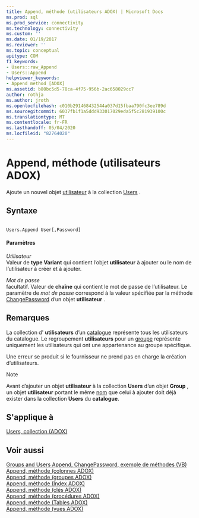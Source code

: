 ```yaml
---
title: Append, méthode (utilisateurs ADOX) | Microsoft Docs
ms.prod: sql
ms.prod_service: connectivity
ms.technology: connectivity
ms.custom: ''
ms.date: 01/19/2017
ms.reviewer: ''
ms.topic: conceptual
apitype: COM
f1_keywords:
- Users::raw_Append
- Users::Append
helpviewer_keywords:
- Append method [ADOX]
ms.assetid: b80bc5d5-78ca-4f75-956b-2ac658029cc7
author: rothja
ms.author: jroth
ms.openlocfilehash: c010b291468432544a037d15fbaa790fc3ee789d
ms.sourcegitcommit: 6037fb1f1a5ddd933017029eda5f5c281939100c
ms.translationtype: MT
ms.contentlocale: fr-FR
ms.lasthandoff: 05/04/2020
ms.locfileid: "82764020"
---
```

# <a name="append-method-adox-users"></a>Append, méthode (utilisateurs ADOX)
Ajoute un nouvel objet [utilisateur](../../../ado/reference/adox-api/user-object-adox.md) à la collection [Users](../../../ado/reference/adox-api/users-collection-adox.md) .  
  
## <a name="syntax"></a>Syntaxe  
  
```  
  
Users.Append User[,Password]  
```  
  
#### <a name="parameters"></a>Paramètres  
 *Utilisateur*  
 Valeur de **type Variant** qui contient l’objet **utilisateur** à ajouter ou le nom de l’utilisateur à créer et à ajouter.  
  
 *Mot de passe*  
 facultatif. Valeur de **chaîne** qui contient le mot de passe de l’utilisateur. Le paramètre de *mot de passe* correspond à la valeur spécifiée par la méthode [ChangePassword](../../../ado/reference/adox-api/changepassword-method-adox.md) d’un objet **utilisateur** .  
  
## <a name="remarks"></a>Remarques  
 La collection d' **utilisateurs** d’un [catalogue](../../../ado/reference/adox-api/catalog-object-adox.md) représente tous les utilisateurs du catalogue. Le regroupement **utilisateurs** pour un [groupe](../../../ado/reference/adox-api/group-object-adox.md) représente uniquement les utilisateurs qui ont une appartenance au groupe spécifique.  
  
 Une erreur se produit si le fournisseur ne prend pas en charge la création d’utilisateurs.  
  
> [!NOTE]
>  Avant d’ajouter un objet **utilisateur** à la collection **Users** d’un objet **Group** , un objet **utilisateur** portant le même [nom](../../../ado/reference/adox-api/name-property-adox.md) que celui à ajouter doit déjà exister dans la collection **Users** du **catalogue**.  
  
## <a name="applies-to"></a>S'applique à  
 [Users, collection (ADOX)](../../../ado/reference/adox-api/users-collection-adox.md)  
  
## <a name="see-also"></a>Voir aussi  
 [Groups and Users Append, ChangePassword, exemple de méthodes (VB)](../../../ado/reference/adox-api/groups-and-users-append-changepassword-methods-example-vb.md)   
 [Append, méthode (colonnes ADOX)](../../../ado/reference/adox-api/append-method-adox-columns.md)   
 [Append, méthode (groupes ADOX)](../../../ado/reference/adox-api/append-method-adox-groups.md)   
 [Append, méthode (Index ADOX)](../../../ado/reference/adox-api/append-method-adox-indexes.md)   
 [Append, méthode (clés ADOX)](../../../ado/reference/adox-api/append-method-adox-keys.md)   
 [Append, méthode (procédures ADOX)](../../../ado/reference/adox-api/append-method-adox-procedures.md)   
 [Append, méthode (Tables ADOX)](../../../ado/reference/adox-api/append-method-adox-tables.md)   
 [Append, méthode (vues ADOX)](../../../ado/reference/adox-api/append-method-adox-views.md)
